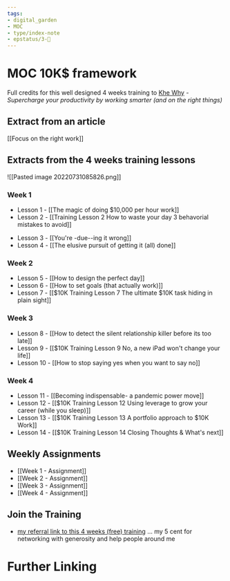 ```yaml
---
tags: 
- digital_garden
- MOC
- type/index-note
- epstatus/3-🌳
---
```

# MOC 10K$ framework

Full credits for this well designed 4 weeks training to [Khe Why](https://radreads.co/) - *Supercharge your productivity by working smarter (and on the right things)*

## Extract from an article
[[Focus on the right work]]

## Extracts from the 4 weeks training lessons

![[Pasted image 20220731085826.png]]
### Week 1
+ Lesson 1 - [[The magic of doing $10,000 per hour work]]
+ Lesson 2 - [[Training Lesson 2 How to waste your day 3 behavorial mistakes to avoid]]
- Lesson 3 - [[You're -due--ing it wrong]]
- Lesson 4 - [[The elusive pursuit of getting it (all) done]]

### Week 2
- Lesson 5 - [[How to design the perfect day]]
- Lesson 6 - [[How to set goals (that actually work)]]
- Lesson 7 - [[$10K Training Lesson 7 The ultimate $10K task hiding in plain sight]]

### Week 3
- Lesson 8 - [[How to detect the silent relationship killer before its too late]]
- Lesson 9 - [[$10K Training Lesson 9 No, a new iPad won't change your life]]
- Lesson 10 - [[How to stop saying yes when you want to say no]]

### Week 4
- Lesson 11 - [[Becoming indispensable- a pandemic power move]]
- Lesson 12 - [[$10K Training Lesson 12 Using leverage to grow your career (while you sleep)]]
- Lesson 13 - [[$10K Training Lesson 13 A portfolio approach to $10K Work]]
- Lesson 14 - [[$10K Training Lesson 14 Closing Thoughts & What's next]]

## Weekly Assignments
+ [[Week 1 - Assignment]]
+ [[Week 2 - Assignment]]
+ [[Week 3 - Assignment]]
+ [[Week 4 - Assignment]]

## Join the Training
+ [my referral link to this 4 weeks (free) training](https://sparklp.co/4e67ae84) ... my 5 cent for networking with generosity and help people around me

# Further Linking